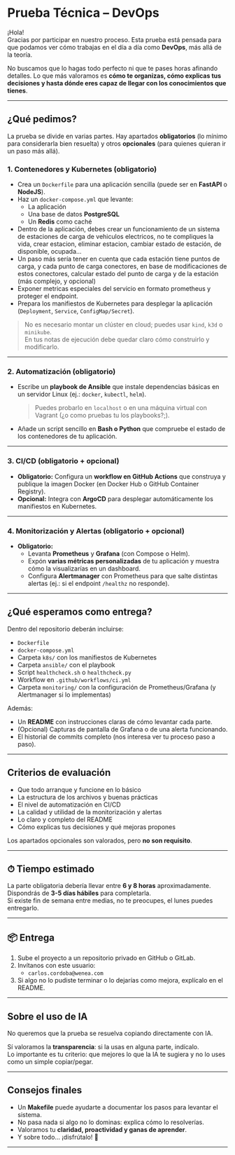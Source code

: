 # Prueba Técnica – DevOps

¡Hola!  
Gracias por participar en nuestro proceso. Esta prueba está pensada para que podamos ver cómo trabajas en el día a día como **DevOps**, más allá de la teoría.  

No buscamos que lo hagas todo perfecto ni que te pases horas afinando detalles. Lo que más valoramos es **cómo te organizas, cómo explicas tus decisiones y hasta dónde eres capaz de llegar con los conocimientos que tienes**.  

---

## ¿Qué pedimos?

La prueba se divide en varias partes. Hay apartados **obligatorios** (lo mínimo para considerarla bien resuelta) y otros **opcionales** (para quienes quieran ir un paso más allá).  

### 1. Contenedores y Kubernetes (obligatorio)
- Crea un `Dockerfile` para una aplicación sencilla (puede ser en **FastAPI** o **NodeJS**).  
- Haz un `docker-compose.yml` que levante:  
  - La aplicación  
  - Una base de datos **PostgreSQL**  
  - Un **Redis** como caché
- Dentro de la aplicación, debes crear un funcionamiento de un sistema de estaciones de carga de vehiculos electricos, no te compliques la vida, crear estacion, eliminar estacion, cambiar estado de estación, de disponible, ocupada...
- Un paso más sería tener en cuenta que cada estación tiene puntos de carga, y cada punto de carga conectores, en base de modificaciones de estos conectores, calcular estado del punto de carga y de la estación (más complejo, y opcional)
- Exponer metricas especiales del servicio en formato prometheus y proteger el endpoint.
- Prepara los manifiestos de Kubernetes para desplegar la aplicación (`Deployment`, `Service`, `ConfigMap/Secret`).  

> No es necesario montar un clúster en cloud; puedes usar `kind`, `k3d` o `minikube`.  
> En tus notas de ejecución debe quedar claro cómo construirlo y modificarlo.  

---

### 2. Automatización (obligatorio)
- Escribe un **playbook de Ansible** que instale dependencias básicas en un servidor Linux (ej.: `docker`, `kubectl`, `helm`).  
  > Puedes probarlo en `localhost` o en una máquina virtual con Vagrant (¿o como pruebas tu los playbooks?;).  
- Añade un script sencillo en **Bash o Python** que compruebe el estado de los contenedores de tu aplicación.  

---

### 3. CI/CD (obligatorio + opcional)
- **Obligatorio:** Configura un **workflow en GitHub Actions** que construya y publique la imagen Docker (en Docker Hub o GitHub Container Registry).  
- **Opcional:** Integra con **ArgoCD** para desplegar automáticamente los manifiestos en Kubernetes.  

---

### 4. Monitorización y Alertas (obligatorio + opcional)
- **Obligatorio:**  
  - Levanta **Prometheus** y **Grafana** (con Compose o Helm).  
  - Expón  **varias métricas personalizadas** de tu aplicación y muestra cómo la visualizarías en un dashboard.   
  - Configura **Alertmanager** con Prometheus para que salte distintas alertas (ej.: si el endpoint `/healthz` no responde).  

---

## ¿Qué esperamos como entrega?

Dentro del repositorio deberán incluirse:  

- `Dockerfile`  
- `docker-compose.yml`  
- Carpeta `k8s/` con los manifiestos de Kubernetes  
- Carpeta `ansible/` con el playbook  
- Script `healthcheck.sh` o `healthcheck.py`  
- Workflow en `.github/workflows/ci.yml`  
- Carpeta `monitoring/` con la configuración de Prometheus/Grafana (y Alertmanager si lo implementas)  

Además:  
- Un **README** con instrucciones claras de cómo levantar cada parte.  
- (Opcional) Capturas de pantalla de Grafana o de una alerta funcionando.  
- El historial de commits completo (nos interesa ver tu proceso paso a paso).  

---

## Criterios de evaluación

- Que todo arranque y funcione en lo básico  
- La estructura de los archivos y buenas prácticas  
- El nivel de automatización en CI/CD  
- La calidad y utilidad de la monitorización y alertas  
- Lo claro y completo del README  
- Cómo explicas tus decisiones y qué mejoras propones  

Los apartados opcionales son valorados, pero **no son requisito**.  

---

## ⏱ Tiempo estimado

La parte obligatoria debería llevar entre **6 y 8 horas** aproximadamente.  
Dispondrás de **3-5 días hábiles** para completarla.  
Si existe fin de semana entre medias, no te preocupes, el lunes puedes entregarlo.

---

## 📦 Entrega

1. Sube el proyecto a un repositorio privado en GitHub o GitLab.  
2. Invítanos con este usuario:  
   - `carlos.cordoba@wenea.com`  
3. Si algo no lo pudiste terminar o lo dejarías como mejora, explícalo en el README.  

---

## Sobre el uso de IA

No queremos que la prueba se resuelva copiando directamente con IA.  

Sí valoramos la **transparencia**: si la usas en alguna parte, indícalo.  
Lo importante es tu criterio: que mejores lo que la IA te sugiera y no lo uses como un simple copiar/pegar.  

---

## Consejos finales

- Un **Makefile** puede ayudarte a documentar los pasos para levantar el sistema.  
- No pasa nada si algo no lo dominas: explica cómo lo resolverías.  
- Valoramos tu **claridad, proactividad y ganas de aprender**.  
- Y sobre todo… ¡disfrútalo! 🎉  

---
